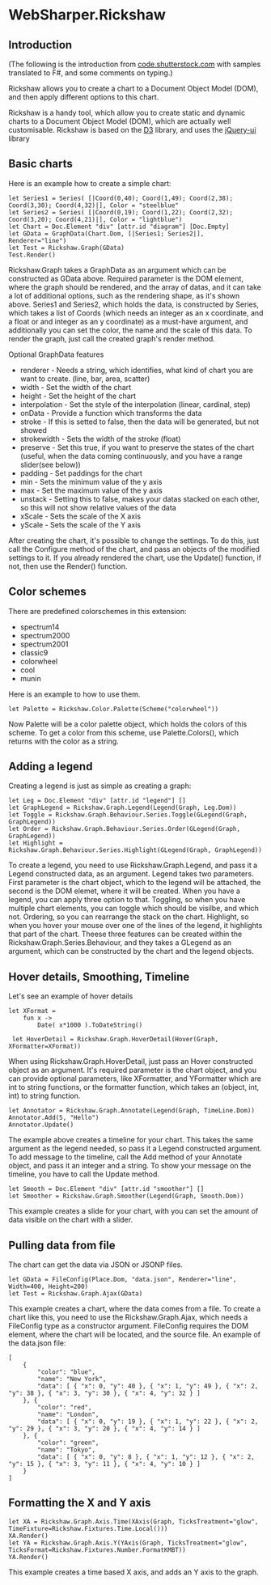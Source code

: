 # WebSharper.Rickshaw


## Introduction

(The following is the introduction from [code.shutterstock.com][rickshaw] with samples translated to F#, and some comments on typing.)

Rickshaw allows you to create a chart to a Document Object Model (DOM), and then apply different options to this chart. 

Rickshaw is a handy tool, which allow you to create static and dynamic charts to a Document Object Model (DOM), which are actually well customisable. Rickshaw is based on the [D3][d3] library, and uses the [jQuery-ui][jqueryui] library

## Basic charts

Here is an example how to create a simple chart:

```
let Series1 = Series( [|Coord(0,40); Coord(1,49); Coord(2,38); Coord(3,30); Coord(4,32)|], Color = "steelblue"
let Series2 = Series( [|Coord(0,19); Coord(1,22); Coord(2,32); Coord(3,20); Coord(4,21)|], Color = "lightblue")
let Chart = Doc.Element "div" [attr.id "diagram"] [Doc.Empty]
let GData = GraphData(Chart.Dom, [|Series1; Series2|], Renderer="line") 
let Test = Rickshaw.Graph(GData)
Test.Render()
```
Rickshaw.Graph takes a GraphData as an argument which can be constructed as GData above. Required parameter is the DOM element, where the graph should be rendered, and the array of datas, and it can take a lot of additional options, such as the rendering shape, as it's shown above. Series1 and Series2, which holds the data, is constructed by Series, which takes a list of Coords (which needs an integer as an x coordinate, and a float or and integer as an y coordinate) as a must-have argument, and additionally you can set the color, the name and the scale of this data. To render the graph, just call the created graph's render method.

Optional GraphData features
* renderer - Needs a string, which identifies, what kind of chart you are want to create. (line, bar, area, scatter)
* width - Set the width of the chart
* height - Set the height of the chart
* interpolation - Set the style of the interpolation (linear, cardinal, step)
* onData - Provide a function which transforms the data
* stroke - If this is setted to false, then the data will be generated, but not showed
* strokewidth - Sets the width of the stroke (float)
* preserve - Set this true, if you want to preserve the states of the chart (useful, when the data coming continuously, and you have a range slider(see below))
* padding - Set paddings for the chart
* min - Sets the minimum value of the y axis
* max - Set the maximum value of the y axis
* unstack - Setting this to false, makes your datas stacked on each other, so this will not show relative values of the data
* xScale - Sets the scale of the X axis
* yScale - Sets the scale of the Y axis

After creating the chart, it's possible to change the settings. To do this, just call the Configure method of the chart, and pass an objects of the modified settings to it.
If you already rendered the chart, use the Update() function, if not, then use the Render() function.

## Color schemes

There are predefined colorschemes in this extension:
* spectrum14
* spectrum2000
* spectrum2001
* classic9
* colorwheel
* cool
* munin

Here is an example to how to use them.
```
let Palette = Rickshaw.Color.Palette(Scheme("colorwheel"))
```
Now Palette will be a color palette object, which holds the colors of this scheme. To get a color from this scheme, use Palette.Colors(), which returns with the color as a string.

## Adding a legend

Creating a legend is just as simple as creating a graph:

```
let Leg = Doc.Element "div" [attr.id "legend"] []
let GraphLegend = Rickshaw.Graph.Legend(Legend(Graph, Leg.Dom))
let Toggle = Rickshaw.Graph.Behaviour.Series.Toggle(GLegend(Graph, GraphLegend))
let Order = Rickshaw.Graph.Behaviour.Series.Order(GLegend(Graph, GraphLegend))
let Highlight = Rickshaw.Graph.Behaviour.Series.Highlight(GLegend(Graph, GraphLegend))
```

To create a legend, you need to use Rickshaw.Graph.Legend, and pass it a Legend constructed data, as an argument. Legend takes two parameters. First parameter is the chart object, which to the legend will be attached, the second is the DOM elemet, where it will be created.
When you have a legend, you can apply three option to that. Toggling, so when you have multiple chart elements, you can toggle which should be visilbe, and which not. Ordering, so you can rearrange the stack on the chart. Highlight, so when you hover your mouse over one of the lines of the legend, it highlights that part of the chart. Theese three features can be created within the Rickshaw.Graph.Series.Behaviour, and they takes a GLegend as an argument, which can be constructed by the chart and the legend objects.

## Hover details, Smoothing, Timeline

Let's see an example of hover details

```
let XFormat = 
    fun x ->
        Date( x*1000 ).ToDateString()
        
 let HoverDetail = Rickshaw.Graph.HoverDetail(Hover(Graph, XFormatter=XFormat))
```

When using Rickshaw.Graph.HoverDetail, just pass an Hover constructed object as an argument. It's required parameter is the chart object, and you can provide optional parameters, like XFormatter, and YFormatter which are int to string functions, or the formatter function, which takes an (object, int, int) to string function.

```
let Annotator = Rickshaw.Graph.Annotate(Legend(Graph, TimeLine.Dom))
Annotator.Add(5, "Hello")
Annotator.Update()
```

The example above creates a timeline for your chart. This takes the same argument as the legend needed, so pass it a Legend constructed argument. To add message to the timeline, call the Add method of your Annotate object, and pass it an integer and a string. To show your message on the timeline, you have to call the Update method.

```
let Smooth = Doc.Element "div" [attr.id "smoother"] []
let Smoother = Rickshaw.Graph.Smoother(Legend(Graph, Smooth.Dom))
```

This example creates a slide for your chart, with you can set the amount of data visible on the chart with a slider.

## Pulling data from file

The chart can get the data via JSON or JSONP files.

```
let GData = FileConfig(Place.Dom, "data.json", Renderer="line", Width=400, Height=200)
let Test = Rickshaw.Graph.Ajax(GData)
```

This example creates a chart, where the data comes from a file. To create a chart like this, you need to use the Rickshaw.Graph.Ajax, which needs a FileConfig type as a constructor argument. FileConfig requires the DOM element, where the chart will be located, and the source file. An example of the data.json file:

```
[
	{
		"color": "blue",
		"name": "New York",
		"data": [ { "x": 0, "y": 40 }, { "x": 1, "y": 49 }, { "x": 2, "y": 38 }, { "x": 3, "y": 30 }, { "x": 4, "y": 32 } ]
	}, {
	    "color": "red",
		"name": "London",
		"data": [ { "x": 0, "y": 19 }, { "x": 1, "y": 22 }, { "x": 2, "y": 29 }, { "x": 3, "y": 20 }, { "x": 4, "y": 14 } ]
	}, {
	    "color": "green",
		"name": "Tokyo",
		"data": [ { "x": 0, "y": 8 }, { "x": 1, "y": 12 }, { "x": 2, "y": 15 }, { "x": 3, "y": 11 }, { "x": 4, "y": 10 } ]
	}
]
```

## Formatting the X and Y axis

```
let XA = Rickshaw.Graph.Axis.Time(XAxis(Graph, TicksTreatment="glow", TimeFixture=Rickshaw.Fixtures.Time.Local()))
XA.Render()
let YA = Rickshaw.Graph.Axis.Y(YAxis(Graph, TicksTreatment="glow", TicksFormat=Rickshaw.Fixtures.Number.FormatKMBT))
YA.Render()
```

This example creates a time based X axis, and adds an Y axis to the graph.

[rickshaw]: http://code.shutterstock.com/rickshaw
[d3]: http://d3js.org
[jqueryui]: https://jqueryui.com/